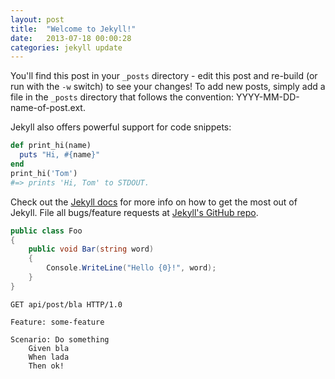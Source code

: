 ```yaml
---
layout: post
title:  "Welcome to Jekyll!"
date:   2013-07-18 00:00:28
categories: jekyll update
---
```


You'll find this post in your `_posts` directory - edit this post and re-build (or run with the `-w` switch) to see your changes!
To add new posts, simply add a file in the `_posts` directory that follows the convention: YYYY-MM-DD-name-of-post.ext.

Jekyll also offers powerful support for code snippets:

```ruby
def print_hi(name)
  puts "Hi, #{name}"
end
print_hi('Tom')
#=> prints 'Hi, Tom' to STDOUT.
```

Check out the [Jekyll docs][jekyll] for more info on how to get the most out of Jekyll. File all bugs/feature requests at [Jekyll's GitHub repo][jekyll-gh].

[jekyll-gh]: https://github.com/mojombo/jekyll
[jekyll]:    http://jekyllrb.com


```csharp
public class Foo
{
    public void Bar(string word)
    {
        Console.WriteLine("Hello {0}!", word);
    }
}
```

```http
GET api/post/bla HTTP/1.0
```

```gherkin
Feature: some-feature

Scenario: Do something
    Given bla
    When lada
    Then ok!
```
